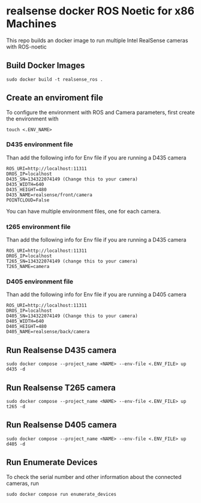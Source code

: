 # realsense docker ROS Noetic for x86 Machines
This repo builds an docker image to run multiple Intel RealSense cameras with ROS-noetic

## Build Docker Images
```
sudo docker build -t realsense_ros .
```

## Create an enviroment file
To configure the environment with ROS and Camera parameters, first create the environment with
```
touch <.ENV_NAME>
```

### D435 environment file
Than add the following info for Env file if you are running a D435 camera
```
ROS_URI=http://localhost:11311
DROS_IP=localhost
D435_SN=134322074149 (Change this to your camera)
D435_WIDTH=640
D435_HEIGHT=480
D435_NAME=realsense/front/camera
POINTCLOUD=False
```
You can have multiple environment files, one for each camera.

### t265 environment file
Than add the following info for Env file if you are running a D435 camera
```
ROS_URI=http://localhost:11311
DROS_IP=localhost
T265_SN=134322074149 (change this to your camera)
T265_NAME=camera
```

### D405 environment file
Than add the following info for Env file if you are running a D405 camera
```
ROS_URI=http://localhost:11311
DROS_IP=localhost
D405_SN=134322074149 (Change this to your camera)
D405_WIDTH=640
D405_HEIGHT=480
D405_NAME=realsense/back/camera 
```

## Run Realsense D435 camera
```
sudo docker compose --project_name <NAME> --env-file <.ENV_FILE> up d435 -d
```

## Run Realsense T265 camera
```
sudo docker compose --project_name <NAME> --env-file <.ENV_FILE> up t265 -d
```
## Run Realsense D405 camera

```
sudo docker compose --project_name <NAME> --env-file <.ENV_FILE> up d405 -d
```
## Run Enumerate Devices
To check the serial number and other information about the connected cameras, run
```
sudo docker compose run enumerate_devices
```
